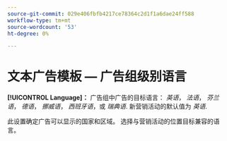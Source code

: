 ```yaml
---
source-git-commit: 029e406fbfb4217ce78364c2d1f1a6dae24ff588
workflow-type: tm+mt
source-wordcount: '53'
ht-degree: 0%

---
```

# 文本广告模板 — 广告组级别语言

**[!UICONTROL Language]：** 广告组中广告的目标语言： *英语*， *法语*， *芬兰语*， *德语*， *挪威语*， *西班牙语*，或 *瑞典语*. 新营销活动的默认值为 *英语*.

此设置确定广告可以显示的国家和区域。 选择与营销活动的位置目标兼容的语言。
